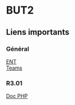 # BUT2

## Liens importants

### Général

[ENT](https://ent.univ-rennes1.fr/f/bureau/normal/render.uP)\
[Teams](https://teams.microsoft.com/v2/?clientexperience=t2)

### R3.01

[Doc PHP](https://www.php.net/docs.php)
